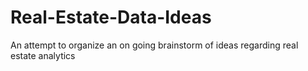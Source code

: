 # Real-Estate-Data-Ideas
An attempt to organize an on going brainstorm of ideas regarding real estate analytics
